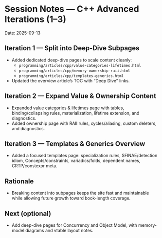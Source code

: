 # Session Notes — C++ Advanced Iterations (1–3)

Date: 2025-09-13

## Iteration 1 — Split into Deep-Dive Subpages
- Added dedicated deep-dive pages to scale content cleanly:
  - `programming/articles/cpp/value-categories-lifetimes.html`
  - `programming/articles/cpp/memory-ownership-raii.html`
  - `programming/articles/cpp/templates-generics.html`
- Updated the overview article’s TOC with “Deep Dive” links.

## Iteration 2 — Expand Value & Ownership Content
- Expanded value categories & lifetimes page with tables, binding/collapsing rules, materialization, lifetime extension, and diagnostics.
- Added ownership page with RAII rules, cycles/aliasing, custom deleters, and diagnostics.

## Iteration 3 — Templates & Generics Overview
- Added a focused templates page: specialization rules, SFINAE/detection idiom, Concepts/constraints, variadics/folds, dependent names, CRTP/constexpr meta.

## Rationale
- Breaking content into subpages keeps the site fast and maintainable while allowing future growth toward book-length coverage.

## Next (optional)
- Add deep-dive pages for Concurrency and Object Model, with memory-model diagrams and vtable layout notes.


